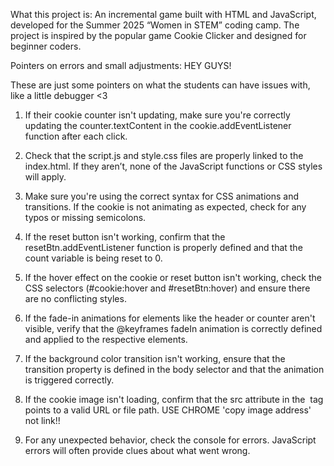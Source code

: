 What this project is:
An incremental game built with HTML and JavaScript, developed for the Summer 2025 “Women in STEM” coding camp. The project is inspired by the popular game Cookie Clicker and designed for beginner coders.


Pointers on errors and small adjustments:
HEY GUYS!

These are just some pointers on what the students can have issues with, like a little debugger <3

1. If their cookie counter isn't updating, make sure you're correctly updating the counter.textContent in the cookie.addEventListener function after each click.

2. Check that the script.js and style.css files are properly linked to the index.html. If they aren’t, none of the JavaScript functions or CSS styles will apply.

3. Make sure you're using the correct syntax for CSS animations and transitions. If the cookie is not animating as expected, check for any typos or missing semicolons.

4. If the reset button isn't working, confirm that the resetBtn.addEventListener function is properly defined and that the count variable is being reset to 0.

5. If the hover effect on the cookie or reset button isn't working, check the CSS selectors (#cookie:hover and #resetBtn:hover) and ensure there are no conflicting styles.

6. If the fade-in animations for elements like the header or counter aren't visible, verify that the @keyframes fadeIn animation is correctly defined and applied to the respective elements.

7. If the background color transition isn't working, ensure that the transition property is defined in the body selector and that the animation is triggered correctly.

8. If the cookie image isn't loading, confirm that the src attribute in the <img> tag points to a valid URL or file path. USE CHROME 'copy image address' not link!!

9. For any unexpected behavior, check the console for errors. JavaScript errors will often provide clues about what went wrong.